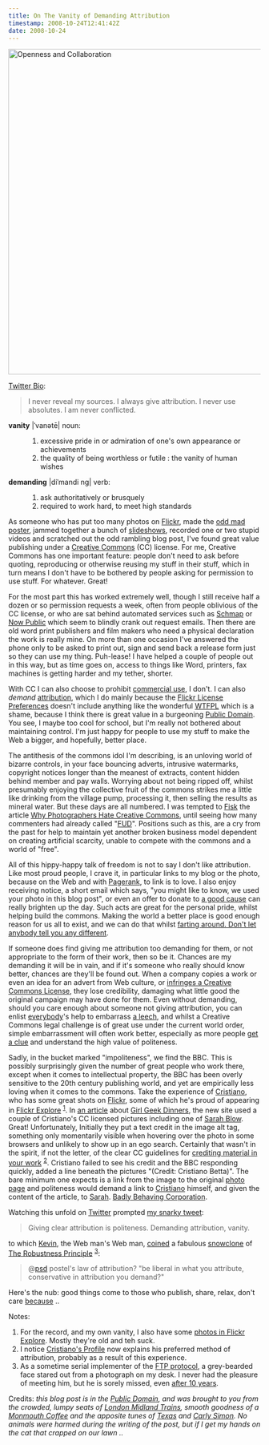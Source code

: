 ```yaml
---
title: On The Vanity of Demanding Attribution
timestamp: 2008-10-24T12:41:42Z
date: 2008-10-24
---
```


<a href="http://www.flickr.com/photos/psd/1805374441/" title="Openness and Collaboration by psd, on Flickr"><img src="http://farm3.static.flickr.com/2033/1805374441_402e2f893a_o.png" width="555" height="650" alt="Openness and Collaboration" /></a>
<p><a href="http://twitter.com/psd">Twitter Bio</a>:</p>
<blockquote>I never reveal my sources. I always give attribution. I never use absolutes. I am never conflicted.</blockquote>
<dl id="puns">
<dt><b>vanity</b> |ˈvanətē| noun:</dt>
<dd>
   <ol>
    <li>excessive pride in or admiration of one's own appearance or achievements</li>
    <li>the quality of being worthless or futile : the vanity of human wishes</li>
  </ol>
</dd>
<dt><b>demanding</b> |diˈmandi ng| verb:</dt> 
<dd>
  <ol>
    <li>ask authoritatively or brusquely</li>
    <li>required to work hard, to meet high standards</li>
  </ol>
</dd>
</dl>
<p id="preamble">As someone who has put too many photos on <a href="http://www.flickr.com/photos/psd/">Flickr</a>, made the <a href="http://thewebisagreement.com">odd mad poster</a>, jammed together a bunch of <a href="http://www.slideshare.net/psd/slideshows">slideshows</a>, recorded one or two stupid videos and scratched out the odd rambling blog post, I've found great value publishing under a <a href="http://creativecommons.org/">Creative Commons</a> (CC) license. For me, Creative Commons has one important feature: people don't need to ask before quoting, reproducing or otherwise reusing my stuff in their stuff, which in turn means I don't have to be bothered by people asking for permission to use stuff. For whatever. Great!</p> 
<p id="clueless">For the most part this has worked extremely well, though I still receive half a dozen or so permission requests a week, often from people oblivious of the CC license, or who are sat behind automated services such as <a href="http://www.schmap.com/">Schmap</a> or <a href="http://www.nowpublic.com/">Now Public</a> which seem to blindly crank out request emails. Then there are old word print publishers and film makers who need a physical declaration the work is really mine. On more than one occasion I've answered the phone only to be asked to print out, sign and send back a release form just so they can use my thing. Puh-lease! I have helped a couple of people out in this way, but as time goes on, access to things like Word, printers, fax machines is getting harder and my tether, shorter.</p>
<p>With CC I can also choose to prohibit <a href="http://creativecommons.org/licenses/by-nc-sa/3.0/">commercial use</a>, I don't. I can also <i>demand</i> <a href="http://creativecommons.org/licenses/by/3.0/">attribution</a>, which I do mainly because the <a href="http://www.flickr.com/account/prefs/license/">Flickr License Preferences</a> doesn't include anything like the wonderful <a href="http://sam.zoy.org/wtfpl/">WTFPL</a> which is a shame, because I think there is great value in a burgeoning <a href="http://creativecommons.org/licenses/publicdomain/">Public Domain</a>. You see, I maybe too cool for school, but I'm really not bothered about maintaining control. I'm just happy for people to use my stuff to make the Web a bigger, and hopefully, better place.</p>
<p>The antithesis of the commons idol I'm describing, is an unloving world of bizarre controls, in your face bouncing adverts, intrusive watermarks, copyright notices longer than the meanest of extracts, content hidden behind member and pay walls. Worrying about not being ripped off, whilst presumably enjoying the collective fruit of the commons strikes me a little like drinking from the village pump, processing it, then selling the results as mineral water. But these days are all numbered. I was tempted to <a href="http://en.wikipedia.org/wiki/Fisking">Fisk</a> the article <a rev="vote-against" href="http://rising.blackstar.com/why-photographers-hate-creative-commons.html">Why Photographers Hate Creative Commons</a>, until seeing how many commenters had already called "<a href="http://en.wikipedia.org/wiki/FUD_factor">FUD</a>". Positions such as this, are a cry from the past for help to maintain yet another broken business model dependent on creating artificial scarcity, unable to compete with the commons and a world of "free".</p>
<p id="hippy-happy-talk">All of this hippy-happy talk of freedom is not to say I don't like attribution. Like most proud people, I crave it, in particular links to my blog or the photo, because on the Web and with <a href="http://en.wikipedia.org/wiki/PageRank">Pagerank</a>, to link is to love. I also enjoy receiving notice, a short email which says, "you might like to know, we used your photo in this blog post", or even an offer to donate to <a href="http://www.justgiving.com/bytenight_bt_design">a good cause</a> can really brighten up the day. Such acts are great for the personal pride, whilst helping build the commons. Making the world a better place is good enough reason for us all to exist, and we can do that whilst <a href="http://en.wikiquote.org/wiki/Kurt_Vonnegut">farting around. Don't let anybody tell you any different</a>.</p> 
<p>If someone does find giving me attribution too demanding for them, or not appropriate to the form of their work, then so be it. Chances are my demanding it will be in vain, and if it's someone who really should know better, chances are they'll be found out. When a company copies a work or even an idea for an advert from Web culture, or <a href="http://creativecommons.org/weblog/entry/7680">infringes a Creative Commons License</a>, they lose credibility, damaging what little good the original campaign may have done for them. Even without demanding, should you care enough about someone not giving attribution, you can enlist <a href="http://www.herecomeseverybody.org/">everybody</a>'s help to embarrass <a href="http://en.wikipedia.org/wiki/Tragedy_of_the_commons">a leech</a>, and whilst a Creative Commons legal challenge is of great use under the current world order, simple embarrassment will often work better, especially as more people <a href="http://www.cluetrain.com/">get a clue</a> and understand the high value of politeness.</p>
<p id="bbc">Sadly, in the bucket marked "impoliteness", we find the BBC. This is possibly surprisingly given the number of great people who work there, except when it comes to intellectual property, the BBC has been overly sensitive to the 20th century publishing world, and yet are empirically less loving when it comes to the commons. Take the experience of <a href="http://cristianobetta.com/">Cristiano</a>, who has some great shots on <a href="http://flickr.com/photos/cristiano_betta/">Flickr</a>, some of which he's proud of appearing in <a href="http://bighugelabs.com/flickr/scout.php?username=Cristiano+Betta&sort=date&year=0">Flickr Explore</a> <sup><a href="#vanity-1">1</a></sup>. In <a href="http://news.bbc.co.uk/1/hi/technology/7682315.stm">an article</a> about <a href="http://girlgeekdinners.com/">Girl Geek Dinners</a>, the new site used a couple of Cristiano's CC licensed pictures including one of <a href="http://sarahblow.com/">Sarah Blow</a>. Great! Unfortunately,  Initially they put a text credit in the image alt tag, something only momentarily visible when hovering over the photo in some browsers and unlikely to show up in an ego search. Certainly that wasn't in the spirit, if not the letter, of the clear CC guidelines for <a href="http://wiki.creativecommons.org/Marking#Crediting_Material_in_Your_Work">crediting material in your work</a> <sup><a href="#vanity-2">2</a></sup>. Cristiano failed to see his credit and the BBC responding quickly, added a line beneath the pictures "(Credit: Cristiano Betta)". The bare minimum one expects is a link from the image to the original <a href="http://flickr.com/photos/cristiano_betta/1448113556/">photo page</a> and politeness would  demand a link to <a href="http://cristianobetta.com/">Cristiano</a> himself, and given the content of the article, to <a href="http://sarahblow.com/">Sarah</a>. <a href="http://twitter.com/cbetta/statuses/970439871">Badly Behaving Corporation</a>.</p>
<p>Watching this unfold on <a href="http://search.twitter.com/search?q=&ands=bbc+cbetta&since=2008-10-21&until=2008-10-23">Twitter</a> prompted <a href="http://twitter.com/psd/status/970779491">my snarky tweet</a>:</p> 
<blockquote>Giving clear attribution is politeness. Demanding attribution, vanity.</blockquote>
<p>to which <a href="http://lawver.net/">Kevin</a>, the Web man's Web man, <a href="http://twitter.com/kplawver/status/970789521">coined</a> a fabulous <a href="http://en.wikipedia.org/wiki/Snowclone">snowclone</a> of <a href="http://en.wikipedia.org/wiki/Robustness_Principle">The Robustness Principle</a> <sup><a href="#vanity-3">3</a></sup>:</p>
       <blockquote class="tweet">   
            @<a href="http://twitter.com/psd">psd</a> postel's law of attribution? "be liberal in what you attribute, conservative in attribution you demand?"
       </blockquote>
<p>Here's the nub: good things come to those who publish, share, relax, don't care <a href="http://www.itgarage.com/node/736">because</a> ..</p>
<p id="vanity-notes">Notes:</p>
<ol>
	<li id="vanity-1">For the record, and my own vanity, I also have some <a href="http://bighugelabs.com/flickr/scout.php?username=psd&sort=date&year=0">photos in Flickr Explore</a>. Mostly they're old and teh suck.</li>
	<li id="vanity-2">I notice <a href="http://flickr.com/people/cristiano_betta/">Cristiano's Profile</a> now explains his preferred method of attribution, probably as a result of this experience.</li>
	<li id="vanity-3">As a sometime serial implementer of the <a href="http://www.ietf.org/rfc/rfc0959.txt">FTP protocol</a>, a grey-bearded face stared out from a photograph on my desk. I never had the pleasure of meeting him, but he is sorely missed, even <a href="http://www.isoc.org/awards/postel/memory.shtml">after 10 years</a>.</li>
</ol>
<p id="credits">Credits: <i>this blog post is in the <a href="http://creativecommons.org/licenses/publicdomain/">Public Domain</a>, and was brought to you from the crowded, lumpy seats of <a href="http://www.londonmidland.com">London Midland Trains</a>, smooth goodness of a <a href="http://www.monmouthcoffee.co.uk/">Monmouth Coffee</a> and the apposite tunes of <a href="http://www.texasindemand.com/">Texas</a> and <a href="http://en.wikipedia.org/wiki/You're_So_Vain">Carly Simon</a>. No animals were harmed during the writing of the post, but if I get my hands on the cat that crapped on our lawn ..</i></p> 
